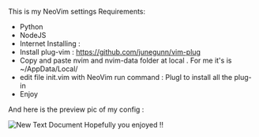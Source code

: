 This is my NeoVim settings
Requirements:
  + Python
  + NodeJS
  + Internet
Installing :
  + Install plug-vim : https://github.com/junegunn/vim-plug
  + Copy and paste nvim and nvim-data folder at local . For me it's is ~/AppData/Local/
  + edit file init.vim with NeoVim run command : PlugI   to install all the plug-in
  + Enjoy

And here is the preview pic of my config : 

![New Text Document](https://user-images.githubusercontent.com/105662081/185875988-6a7d1c5b-545c-4afb-b620-83bb5cac9702.png)
Hopefully you enjoyed !!
